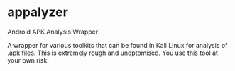 # appalyzer
Android APK Analysis Wrapper

A wrapper for various toolkits that can be found in Kali Linux for analysis of .apk files. This is extremely rough and unoptomised. You use this tool at your own risk.
